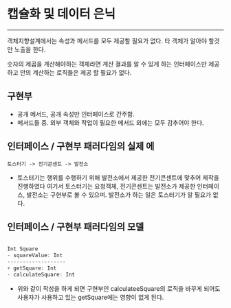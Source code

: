 # 캡슐화 및 데이터 은닉
--- 
객체지향설계에서는 속성과 메서드를 모두 제공할 필요가 없다. 타 객체가 알아야 할것만 노출을 한다.

숫자의 제곱을 계산해야하는 객체라면 계산 결과를 알 수 있게 하는 인터페이스만 제공하고 안의 계산하는 로직들은 제공 할 필요가 없다.


## 구현부

- 공개 메서드, 공개 속성만 인터페이스로 간주함.
- 메서드들 중. 외부 객체와 작업이 필요한 메서드 외에는 모두 감추어야 한다.

## 인터페이스 / 구현부 패러다임의 실제 에

```
토스터기 -> 전기콘센트 -> 발전소
```

- 토스터기는 행위를 수행하기 위해 발전소에서 제공한 전기콘센트에 맞추어 제작을 진행하였다
여기서 토스터기는 요청객체, 전기콘센트는 발전소가 제공한 인터페이스, 발전소는 구현부로 볼 수 있으며. 발전소가 하는 일은 토스터기가 알 필요가 없다.
                

## 인터페이스 / 구현부 패러다임의 모델

```swift

Int Square
- squareValue: Int
-------------------
+ getSquare: Int
- calculateSquare: Int

```
 
- 위와 같이 작성을 하게 되면 구현부인 calculateeSquare의 로직을 바꾸게 되어도
사용자가 사용하고 있는 getSquare에는 영향이 없게 된다.
